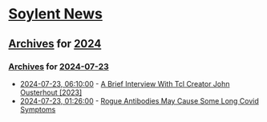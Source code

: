 # [Soylent News](../../../README.md)

## [Archives](../../index.md) for [2024](../index.md)

### [Archives](../../index.md) for [2024-07-23](index.md)

* [2024-07-23, 06:10:00](https://soylentnews.org/article.pl?sid=24/07/22/1221204&from=rss) - [A Brief Interview With Tcl Creator John Ousterhout [2023]](https://soylentnews.org/article.pl?sid=24/07/22/1221204&from=rss)
* [2024-07-23, 01:26:00](https://soylentnews.org/article.pl?sid=24/07/21/1341202&from=rss) - [Rogue Antibodies May Cause Some Long Covid Symptoms](https://soylentnews.org/article.pl?sid=24/07/21/1341202&from=rss)
